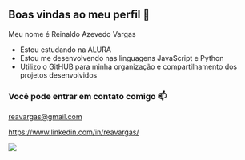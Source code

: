 ## Boas vindas ao meu perfil 💙

Meu nome é Reinaldo Azevedo Vargas

- Estou estudando na ALURA
- Estou me desenvolvendo nas linguagens JavaScript e Python
- Utilizo o GitHUB para minha organização e compartilhamento dos projetos desenvolvidos

### Você pode entrar em contato comigo 📫

reavargas@gmail.com

https://www.linkedin.com/in/reavargas/

![](https://media.tenor.com/4A4UHbVtBIIAAAAM/globe-world.gif)
